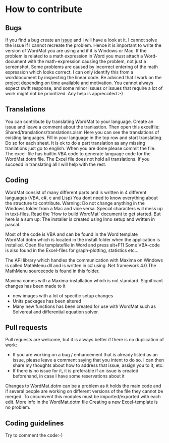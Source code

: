 # How to contribute

Bugs
-----------------
If you find a bug create an [issue](https://github.com/Eduap-com/WordMat/issues) and I will have a look at it.
I cannot solve the issue if I cannot recreate the problem. Hence it is important to write the version of WordMat you are using and if it is Windows or Mac.
If the problem is related to a math expression in Word you must attach a Word-document with the math-expression causing the problem, not just a screenshot.
Some problems are caused by incorrect entering of the math expression which looks correct. I can only identify this from a worddocument by inspecting the linear code.
Be adviced that I work on the project depending on time available and motivation. You cannot always expect swift response, and some minor issues or issues that require a lot of work might not be prioritized. Any help is appreciated :-)

Translations
-----------------
You can contribute by translating WordMat to your language. Create an issue and leave a comment about the tranlastion.
Then open this excelfile: Shared/translations/translations.xlsm
Here you can see the translations of existing languages. Fill in your language in the top row and start translating. Do so for each sheet.
It is ok to do a part translation as any missing tranlations just go to english.
When you are done please commit the file.
The excel-file has builtin VBA code to generate language code for the WordMat.dotm file.
The Excel file does not hold all translations. If you succedd in translating all I will help with the rest.

Coding
-------------
WordMat consist of many different parts and is written in 4 different languages (VBA, c#, c and Lisp)
You dont need to know everything about the structure to contribute.
Warning: Do not change anything in the Windows folder from a Mac and vice versa. Special characters will mess up in text-files. 
Read the 'How to build WordMat' document to get started. But here is a sum up:
The installer is created using Inno setup and written in pascal.

Most of the code is VBA and can be found in the Word template WordMat.dotm which is located in the install folder when the application is installed. Open file templatefile in Word and press alt+F11
Some VBA-code is also found in the Excel-files for graph-plotting, statistics etc...

The API library which handles the communication with Maxima on Windows is called MathMenu.dll and is written in c# using .Net framework 4.0
The MathMenu sourcecode is found in this folder.

Maxima comes with a Maxima-installation which is not standard. Significant changes has been made to it
- new images with a lot of specific setup changes
- Units packages has been altered
- Many new functions has been created for use with WordMat such as Solvereal and differential equation solver.

Pull requests
-------------

Pull requests are welcome, but it is always better if there is no duplication of work:

- If you are working on a bug / enhancement that is already listed as an issue, please
  leave a comment saying that you intent to do so. I can then share my thoughts about
  how to address that issue, assign you to it, etc.
- If there is no issue for it, it is preferable if an issue is created
  beforehand, in case I have some reservations about it

Changes to WordMat.dotm can be a problem as it holds the main code and if several people are working on different versions of the file they cannot be merged.
To circumvent this modules must be imported/exported with each edit. More info in the WordMat.dotm file
Creating a new Excel-template is no problem.


Coding guidelines
-----------------
Try to comment the code:-)
